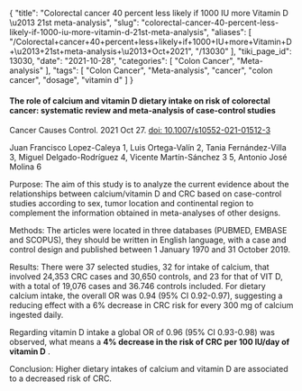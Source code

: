 {
    "title": "Colorectal cancer 40 percent less likely if 1000 IU more Vitamin D \u2013 21st meta-analysis",
    "slug": "colorectal-cancer-40-percent-less-likely-if-1000-iu-more-vitamin-d-21st-meta-analysis",
    "aliases": [
        "/Colorectal+cancer+40+percent+less+likely+if+1000+IU+more+Vitamin+D+\u2013+21st+meta-analysis+\u2013+Oct+2021",
        "/13030"
    ],
    "tiki_page_id": 13030,
    "date": "2021-10-28",
    "categories": [
        "Colon Cancer",
        "Meta-analysis"
    ],
    "tags": [
        "Colon Cancer",
        "Meta-analysis",
        "cancer",
        "colon cancer",
        "dosage",
        "vitamin d"
    ]
}


#### The role of calcium and vitamin D dietary intake on risk of colorectal cancer: systematic review and meta-analysis of case-control studies

Cancer Causes Control. 2021 Oct 27. [doi: 10.1007/s10552-021-01512-3](https://doi.org/10.1007/s10552-021-01512-3)

Juan Francisco Lopez-Caleya 1, Luis Ortega-Valín 2, Tania Fernández-Villa 3, Miguel Delgado-Rodríguez 4, Vicente Martín-Sánchez 3 5, Antonio José Molina 6

Purpose: The aim of this study is to analyze the current evidence about the relationships between calcium/vitamin D and CRC based on case-control studies according to sex, tumor location and continental region to complement the information obtained in meta-analyses of other designs.

Methods: The articles were located in three databases (PUBMED, EMBASE and SCOPUS), they should be written in English language, with a case and control design and published between 1 January 1970 and 31 October 2019.

Results: There were 37 selected studies, 32 for intake of calcium, that involved 24,353 CRC cases and 30,650 controls, and 23 for that of VIT D, with a total of 19,076 cases and 36.746 controls included. For dietary calcium intake, the overall OR was 0.94 (95% CI 0.92-0.97), suggesting a reducing effect with a 6% decrease in CRC risk for every 300 mg of calcium ingested daily. 

Regarding vitamin D intake a global OR of 0.96 (95% CI 0.93-0.98) was observed, what means a  **4% decrease in the risk of CRC per 100 IU/day of vitamin D** .

Conclusion: Higher dietary intakes of calcium and vitamin D are associated to a decreased risk of CRC.